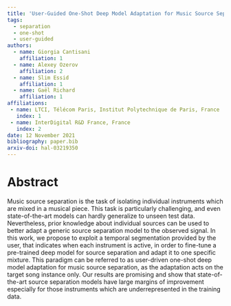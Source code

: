 ```yaml
---
title: 'User-Guided One-Shot Deep Model Adaptation for Music Source Separation'
tags:
  - separation
  - one-shot 
  - user-guided
authors:
  - name: Giorgia Cantisani 
    affiliation: 1
  - name: Alexey Ozerov 
    affiliation: 2
  - name: Slim Essid
    affiliation: 1
  - name: Gaël Richard
    affiliation: 1
affiliations:
 - name: LTCI, Télécom Paris, Institut Polytechnique de Paris, France
   index: 1
 - name: InterDigital R&D France, France
   index: 2
date: 12 November 2021
bibliography: paper.bib
arxiv-doi: hal-03219350
---
```


# Abstract
Music source separation is the task of isolating individual instruments which are mixed in a musical piece. This task is particularly challenging, and even state-of-the-art models can hardly generalize to unseen test data. Nevertheless, prior knowledge about individual sources can be used to better adapt a generic source separation model to the observed signal. In this work, we propose to exploit a temporal segmentation provided by the user, that indicates when each instrument is active, in order to fine-tune a pre-trained deep model for source separation and adapt it to one specific mixture. This paradigm can be referred to as user-driven one-shot deep model adaptation for music source separation, as the adaptation acts on the target song instance only. Our results are promising and show that state-of-the-art source separation models have large margins of improvement especially for those instruments which are underrepresented in the training data.
